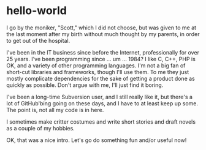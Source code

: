 # hello-world

I go by the moniker, "Scott," which I did not choose, but was given to me at the last moment after my birth without much thought by my parents, in order to get out of the hospital.

I've been in the IT business since before the Internet, professionally for over 25 years.  I've been programming since ... um ... 1984?  I like C, C++, PHP is OK, and a variety of other programming languages. I'm not a big fan of short-cut libraries and frameworks, though I'll use them.  To me they just mostly complicate dependencies for the sake of getting a product done as quickly as possible.  Don't argue with me, I'll just find it boring.

I've been a long-time Subversion user, and I still really like it, but there's a lot of GitHub'bing going on these days, and I have to at least keep up some.  The point is, not all my code is in here.

I sometimes make critter costumes and write short stories and draft novels as a couple of my hobbies.

OK, that was a nice intro.  Let's go do something fun and/or useful now!
